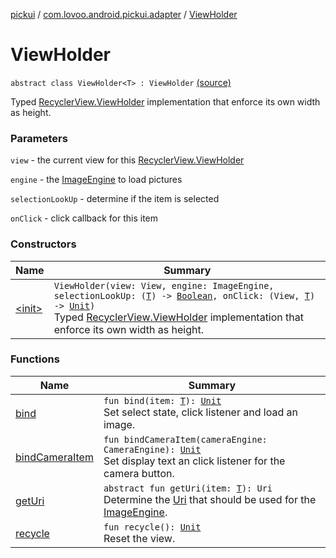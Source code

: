 [pickui](../../index.md) / [com.lovoo.android.pickui.adapter](../index.md) / [ViewHolder](./index.md)

# ViewHolder

`abstract class ViewHolder<T> : ViewHolder` [(source)](https://github.com/lovoo/android-pickpic/blob/master/pickui/src/main/kotlin/com/lovoo/android/pickui/adapter/ViewHolder.kt#L25)

Typed [RecyclerView.ViewHolder](#) implementation that enforce its own width as height.

### Parameters

`view` - the current view for this [RecyclerView.ViewHolder](#)

`engine` - the [ImageEngine](#) to load pictures

`selectionLookUp` - determine if the item is selected

`onClick` - click callback for this item

### Constructors

| Name | Summary |
|---|---|
| [&lt;init&gt;](-init-.md) | `ViewHolder(view: View, engine: ImageEngine, selectionLookUp: (`[`T`](index.md#T)`) -> `[`Boolean`](https://kotlinlang.org/api/latest/jvm/stdlib/kotlin/-boolean/index.html)`, onClick: (View, `[`T`](index.md#T)`) -> `[`Unit`](https://kotlinlang.org/api/latest/jvm/stdlib/kotlin/-unit/index.html)`)`<br>Typed [RecyclerView.ViewHolder](#) implementation that enforce its own width as height. |

### Functions

| Name | Summary |
|---|---|
| [bind](bind.md) | `fun bind(item: `[`T`](index.md#T)`): `[`Unit`](https://kotlinlang.org/api/latest/jvm/stdlib/kotlin/-unit/index.html)<br>Set select state, click listener and load an image. |
| [bindCameraItem](bind-camera-item.md) | `fun bindCameraItem(cameraEngine: CameraEngine): `[`Unit`](https://kotlinlang.org/api/latest/jvm/stdlib/kotlin/-unit/index.html)<br>Set display text an click listener for the camera button. |
| [getUri](get-uri.md) | `abstract fun getUri(item: `[`T`](index.md#T)`): Uri`<br>Determine the [Uri](#) that should be used for the [ImageEngine](#). |
| [recycle](recycle.md) | `fun recycle(): `[`Unit`](https://kotlinlang.org/api/latest/jvm/stdlib/kotlin/-unit/index.html)<br>Reset the view. |
